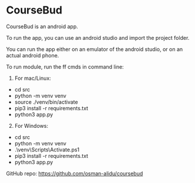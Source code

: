 # CourseBud
CourseBud is an android app.

To run the app, you can use an android studio and import the project folder.

You can run the app either on an emulator of the android studio, or on an actual android phone.

To run module, run the ff cmds in command line:

1. For mac/Linux:
  - cd src 
  - python -m venv venv
  - source ./venv/bin/activate
  - pip3 install -r requirements.txt
  - python3 app.py

2. For Windows:
  - cd src 
  - python -m venv venv
  - .\venv\Scripts\Activate.ps1
  - pip3 install -r requirements.txt
  - python3 app.py

GitHub repo: https://github.com/osman-alidu/coursebud
